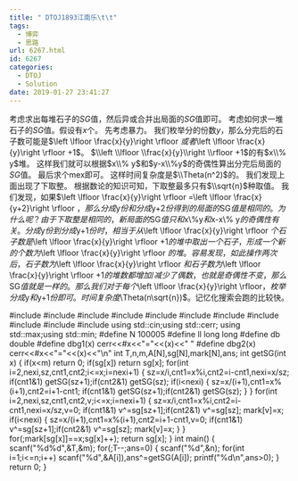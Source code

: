 ```yaml
---
title: " DTOJ1893江南乐\t\t"
tags:
  - 博弈
  - 思路
url: 6267.html
id: 6267
categories:
  - DTOJ
  - Solution
date: 2019-01-27 23:41:27
---
```


考虑求出每堆石子的$SG$值，然后异或合并出局面的$SG$值即可。 考虑如何求一堆石子的$SG$值。假设有$x$个。 先考虑暴力。 我们枚举分的份数$y$，那么分完后的石子数可能是$\\left \\lfloor \\frac{x}{y}\\right \\rfloor $或者$\\left \\lfloor \\frac{x}{y}\\right \\rfloor +1$。 $\\left \\lfloor \\frac{x}{y}\\right \\rfloor +1$的有$x\\% y$堆。 这样我们就可以根据$x\\% y$和$y-x\\%y$的奇偶性算出分完后局面的$SG$值。 最后求个mex即可。 这样时间复杂度是$\\Theta(n^2)$的。 我们发现上面出现了下取整。 根据数论的知识可知，下取整最多只有$\\sqrt{n}$种取值。 我们发现，如果$\\left \\lfloor \\frac{x}{y}\\right \\rfloor =\\left \\lfloor \\frac{x}{y+2}\\right \\rfloor $，那么分成$y$份和分成$y+2$份得到的局面的$SG$值是相同的。 为什么呢？ 由于下取整是相同的，新局面的$SG$值只和$x\\%y$和$x-x\\% y$的奇偶性有关。 分成$y$份到分成$y+1$份时，相当于从$\\left \\lfloor \\frac{x}{y}\\right \\rfloor $个石子数是$\\left \\lfloor \\frac{x}{y}\\right \\rfloor +1$的堆中取出一个石子，形成一个新的个数为$\\left \\lfloor \\frac{x}{y}\\right \\rfloor $的堆。 容易发现，如此操作两次后，石子数为$\\left \\lfloor \\frac{x}{y}\\right \\rfloor $和石子数为$\\left \\lfloor \\frac{x}{y}\\right \\rfloor +1$的堆数都增加/减少了偶数，也就是奇偶性不变，那么$SG$值就是一样的。 那么我们对于每个$\\left \\lfloor \\frac{x}{y}\\right \\rfloor$，枚举分成$y$和$y+1$份即可。 时间复杂度$\\Theta(n\\sqrt{n})$。记忆化搜索会跑的比较快。

#include<iostream>
#include<cstdio>
#include<cstdlib>
#include<cmath>
#include<cstring>
#include<string>
#include<algorithm>
#include<queue>
#include<vector>
#include<set>
#include<map>
using std::cin;using std::cerr;
using std::max;using std::min;
#define N 100005
#define ll long long
#define db double
#define dbg1(x) cerr<<#x<<"="<<(x)<<" "
#define dbg2(x) cerr<<#x<<"="<<(x)<<"\\n"
int T,n,m,A\[N\],sg\[N\],mark\[N\],ans;
int getSG(int x)
{
	if(x<m) return 0;
	if(sg\[x\]) return sg\[x\];
	for(int i=2,nexi,sz,cnt1,cnt2;i<=x;i=nexi+1)
	{
		sz=x/i,cnt1=x%i,cnt2=i-cnt1,nexi=x/sz;
		if(cnt1&1) getSG(sz+1);if(cnt2&1) getSG(sz);
		if(i<nexi)
		{
			sz=x/(i+1),cnt1=x%(i+1),cnt2=i+1-cnt1;
			if(cnt1&1) getSG(sz+1);if(cnt2&1) getSG(sz);
		}
	}
	for(int i=2,nexi,sz,cnt1,cnt2,v;i<=x;i=nexi+1)
	{
		sz=x/i,cnt1=x%i,cnt2=i-cnt1,nexi=x/sz,v=0;
		if(cnt1&1) v^=sg\[sz+1\];if(cnt2&1) v^=sg\[sz\];
		mark\[v\]=x;
		if(i<nexi)
		{
			sz=x/(i+1),cnt1=x%(i+1),cnt2=i+1-cnt1,v=0;
			if(cnt1&1) v^=sg\[sz+1\];if(cnt2&1) v^=sg\[sz\];
			mark\[v\]=x;
		}
	}
	for(;mark\[sg\[x\]\]==x;sg\[x\]++);
	return sg\[x\];
}
int main()
{
	scanf("%d%d",&T,&m);
	for(;T--;ans=0)
	{
		scanf("%d",&n);
		for(int i=1;i<=n;i++) scanf("%d",&A\[i\]),ans^=getSG(A\[i\]);
		printf("%d\\n",ans>0);
	}
	return 0;
}